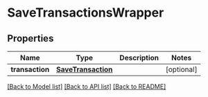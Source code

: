 # SaveTransactionsWrapper

## Properties
Name | Type | Description | Notes
------------ | ------------- | ------------- | -------------
**transaction** | [**SaveTransaction**](SaveTransaction.md) |  | [optional] 

[[Back to Model list]](../README.md#documentation-for-models) [[Back to API list]](../README.md#documentation-for-api-endpoints) [[Back to README]](../README.md)


